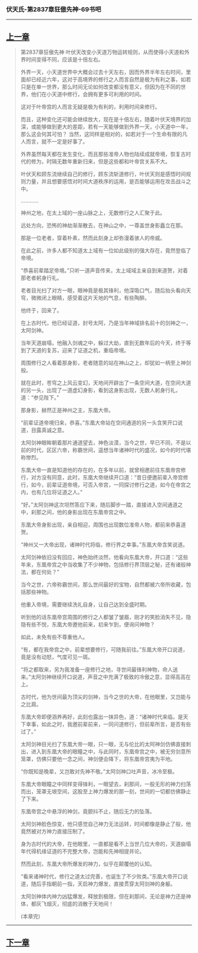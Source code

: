 ### 伏天氏-第2837章狂傲先神-69书吧

--------
[上一章](./76fb3cda5ad3c799e9c6d7ad715d1a79.md)
--------


>
>
>
>第2837章狂傲先神
>叶伏天改变小天道万物运转规则，从而使得小天道和外界时间变得不同，应该是十倍左右。
>
>外界一天，小天道世界中大概会过去十天左右，因而外界半年左右时间，里面却已经近六年，这对于高境界的修行之人而言自然是极为有利之事，如若只是在单一世界，那么时间无论如何改变都没有意义，但因为在不同的世界，他们在小天道中修行，会拥有更多可利用的时间。
>
>这对于叶帝宫的人而言无疑是极为有利的，利用时间来修行。
>
>而且，这种变化还可能会继续放大，现在是十倍左右，随着叶伏天境界的加深，或能够做到更大的差距，若有一天能够做到外界一天，小天道中一年，那么这会何其可怕？
>当然，这同样是相对的，如若对于一个生命有限的凡人而言，就不一定是好事了。
>
>外界虽然每天都在发生变化，而且那些准帝人物也陆续成就帝境，恢复古时代的修为，时隔无数年重新归来，但是这些都和叶帝宫关系不大。
>
>叶伏天和顾东流继续自己的修行，顾东流斩道修行，叶伏天则是感悟时间规则力量，并且想要感悟对时间大道秩序的运用，是否能够运用在攻击战斗之中。
>
>…………
>
>神州之地，在太上域的一座山脉之上，无数修行之人汇聚于此。
>
>远处方向，恐怖的神劫渐渐散去，在神山之中，一尊盖世身影矗立在那。
>
>那是一位老者，穿着朴素，然而此刻身上却弥漫着骇人的帝威。
>
>在此之前，许多人都不知道太上域有一位如此级别的强大存在，竟然登临了帝境。
>
>“恭喜前辈踏足帝境。”只听一道声音传来，太上域域主亲自到来道贺，对着那老者躬身行礼。
>
>老者目光扫了对方一眼，眼神竟是极其锋利，他深吸口气，随后抬头看向天穹，微微闭上眼睛，感受着这片天地的气息，有些陶醉。
>
>他终于，回来了。
>
>在上古时代，他已经证道，封号太阿，乃是当年神域排名前十的剑神之一，太阿剑神。
>
>当年天道崩塌，他融入剑魂之中，躲过大劫，直到无数年后的今天，终于等到了天道的复苏，迎来了证道之机，重临帝境。
>
>周围修行之人看着那身影，老者随意的站在神山之上，却犹如一柄至上神剑般。
>
>就在此时，苍穹之上风云变幻，天地间开辟出了一条空间大道，在空间大道的另一头，出现了一道虚幻身影，看到这身影出现，无数人躬身行礼，道：“参见陛下。”
>
>那身影，赫然正是神州之主，东凰大帝。
>
>“前辈证道帝境归来，恭喜。”东凰大帝站在空间通道的另一头含笑开口说道，目露真诚之意。
>
>太阿剑神眼眸朝着那片通道望去，神色淡漠，当今之世，早已不同，不是以前的时代，区区六帝，称霸世间，遥想当年诸神时代的盛况，如今的时代堪称惨烈。
>
>东凰大帝一直是知道他的存在的，在多年以前，就曾相邀前往东凰帝宫修行，对方没有同意，此时，东凰大帝继续开口道：“昔日便邀前辈入帝宫修行，如今，前辈证道帝境，可否入帝宫，一同探讨修行之道，如今在帝宫之内，也有几位将证道之人。”
>
>“好。”太阿剑神这次坦然答应下来，随后脚步一踏，直接进入空间通道之中，刹那之间，他的身影出现在东凰帝宫之中。
>
>东凰大帝身影出现，亲自相迎，周围也出现数位准帝人物，都前来恭喜道贺。
>
>“神州又一大帝出现，诸神时代将临，修行界之幸事。”东凰大帝含笑说道。
>
>太阿剑神依旧没有回应，神色始终淡然，他看向东凰大帝，开口道：“这些年来，东凰帝宫之中当收集了不少神物，包括修行界顶层之秘，还有诸般神法，都在何处？”
>
>当今之世，六帝称霸世间，那么世间最好的宝物，自然都被六帝所收藏，包括那些神物。
>
>他重入帝境，需要继续洗礼自身，让自己达到全盛时期。
>
>听到他的话东凰帝宫周围的修行之人都皱了皱眉，刚才的笑脸消失不见，隐隐有些不悦，东凰大帝邀他前来，初来乍到，便询问神物？
>
>如此，未免有些不尊重他人。
>
>“有，都在我帝宫之中，前辈想要修行，可随我前往。”东凰大帝开口说道，竟是没有动怒，气度可见一斑。
>
>“将之都取来，另为我准备一座修行之地，寻世间最锋利神物，命人送来。”太阿剑神继续开口说道，声音之中充满了极致的冷傲之意，显得高高在上。
>
>古时代，他为世间最为顶尖的剑神，当今之世的大帝，在他眼里，又岂能与之比肩。
>
>东凰大帝即便涵养再好，此刻也露出一抹异色，道：“诸神时代来临，是天下幸事，如此之时，我邀前辈前来，一同问道修行，但前辈所言，是否有些过了。”
>
>太阿剑神目光扫了东凰大帝一眼，只一眼，无与伦比的太阿神剑仿佛直接刺出，进入到东凰大帝的眼瞳之中，与此同时，东凰帝宫之中，被无穷剑意所笼罩，仿佛只要他一念之间，神剑便会降下，将东凰帝宫夷为平地。
>
>“你既知是晚辈，又岂敢对先神不敬。”太阿剑神口吐声音，冰冷至极。
>
>东凰大帝眼瞳之中同样变得锋利，一眼望去，刹那间，一股无形的神力扫荡而出，笼罩无垠空间，这股至上神力爆发的那一刻，世间的一切都仿佛静止了下来。
>
>东凰帝宫之中悬浮的神剑，竟颤抖不止，随后无力的坠落。
>
>太阿剑神脸色惊变，他只感觉自己神力无法运转，时间都像是静止了般，他竟然被对方神力直接压制了。
>
>身为古时代的大帝，在他眼里，一直都是看不上当世几位大帝的，天道崩塌年代得机缘证道的不完整大帝，岂能和先神相提并论。
>
>然而此刻，东凰大帝所爆发的神力，似乎在颠覆他的认知。
>
>“看来诸神时代，修行之道太过完善，也诞生了不少败类。”东凰大帝开口说道，随后手指朝前一指，天启神力爆发，直接贯穿太阿剑神的身躯。
>
>太阿剑神体内神力凶猛爆发，释放到极限，但在刹那间，无论是神力还是神体，都灰飞烟灭，彻底的消散于天地间！
>
>(本章完)
>
>

--------
[下一章](./38925c94a747caec99939adb54fde7a4.md)
--------
